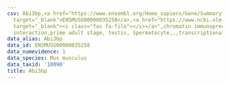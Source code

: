 ```yaml
---
csv: Abi3bp,<a href="https://www.ensembl.org/Homo_sapiens/Gene/Summary?db=core;g=ENSMUSG00000035258"
  target="_blank">ENSMUSG00000035258</a>,<a href="https://www.ncbi.nlm.nih.gov/pubmed/25450459"
  target="_blank"><i class="fas fa-file"></i></a>",chromatin immunoprecipitation assay,direct
  interaction,prime adult stage, testis, Spermatocyte,,,transcriptional regulation,
data_alias: Abi3bp
data_id: ENSMUSG00000035258
data_numevidence: 1
data_species: Mus musculus
data_taxid: '10090'
title: Abi3bp
---
```

